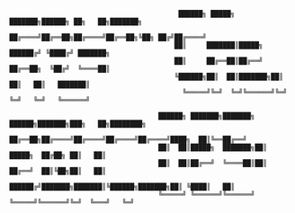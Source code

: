 
                                              ██████╗ █████╗ ███████╗██████╗ ██╗   ██╗███████╗          
                                             ██╔════╝██╔══██╗██╔════╝██╔══██╗╚██╗ ██╔╝██╔════╝          
                                             ██║     ███████║█████╗  ██████╔╝ ╚████╔╝ ███████╗          
                                             ██║     ██╔══██║██╔══╝  ██╔══██╗  ╚██╔╝  ╚════██║          
                                             ╚██████╗██║  ██║███████╗██║  ██║   ██║   ███████║          
                                               ╚═════╝╚═╝  ╚═╝╚══════╝╚═╝  ╚═╝   ╚═╝   ╚══════╝          

                                         ██████╗ ███████╗███████╗ ██████╗███████╗███╗   ██╗████████╗
                                         ██╔══██╗██╔════╝██╔════╝██╔════╝██╔════╝████╗  ██║╚══██╔══╝
                                         ██║  ██║█████╗  ███████╗██║     █████╗  ██╔██╗ ██║   ██║   
                                         ██║  ██║██╔══╝  ╚════██║██║     ██╔══╝  ██║╚██╗██║   ██║   
                                         ██████╔╝███████╗███████║╚██████╗███████╗██║ ╚████║   ██║   
                                         ╚═════╝ ╚══════╝╚══════╝ ╚═════╝╚══════╝╚═╝  ╚═══╝   ╚═╝  

